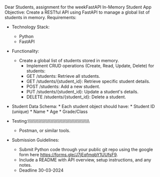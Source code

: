 Dear Students, assignment for the weekFastAPI In-Memory Student App
Objective:
Create a RESTful API using FastAPI to manage a global list of students in memory.
Requirements:
* Technology Stack:
    * Python
    * FastAPI
* Functionality:
    * Create a global list of students stored in memory.
        * Implement CRUD operations (Create, Read, Update, Delete) for students:
        * GET /students: Retrieve all students.
        * GET /students/{student_id}: Retrieve specific student details.
        * POST /students: Add a new student.
        * PUT /students/{student_id}: Update a student's details.
        * DELETE /students/{student_id}: Delete a student.
* Student Data Schema:
        * Each student object should have:
        * Student ID (unique)
        * Name
        * Age
        * Grade/Class


* Testing:\\\\\\\\\\\\\\\\\\\\\\\\\\\\\\\\\\\\\\\\\\\\\\\\\\\\\\\\\\\\\\\\\\\\\\\\\\\\\\\\\\\\\\\\\\\\
    * Postman, or similar tools.
* Submission Guidelines:
    * Submit Python code through your public git repo using the google form here https://forms.gle/J7jEqfmqbY1UUfsF9.
    * Include a README with API overview, setup instructions, and any notes.
    * Deadline 30-03-2024